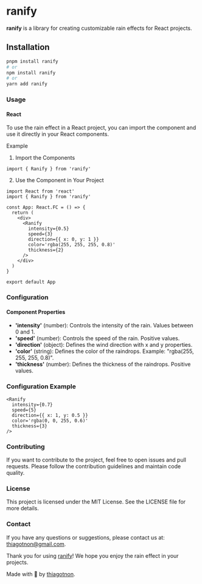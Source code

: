 # ranify

**ranify** is a library for creating customizable rain effects for React projects.

## Installation

```bash
pnpm install ranify
# or
npm install ranify
# or
yarn add ranify
```

### Usage

#### React

To use the rain effect in a React project, you can import the component and use it directly in your React components.

Example

1. Import the Components

```tsx
import { Ranify } from 'ranify'
```

2. Use the Component in Your Project

```tsx
import React from 'react'
import { Ranify } from 'ranify'

const App: React.FC = () => {
  return (
    <div>
      <Ranify
        intensity={0.5}
        speed={3}
        direction={{ x: 0, y: 1 }}
        color='rgba(255, 255, 255, 0.8)'
        thickness={2}
      />
    </div>
  )
}

export default App
```

### Configuration

#### Component Properties

- **'intensity'** (number): Controls the intensity of the rain. Values between 0 and 1.
- **'speed'** (number): Controls the speed of the rain. Positive values.
- **'direction'** (object): Defines the wind direction with x and y properties.
- **'color'** (string): Defines the color of the raindrops. Example: "rgba(255, 255, 255, 0.8)".
- **'thickness'** (number): Defines the thickness of the raindrops. Positive values.

### Configuration Example

```tsx
<Ranify
  intensity={0.7}
  speed={5}
  direction={{ x: 1, y: 0.5 }}
  color='rgba(0, 0, 255, 0.6)'
  thickness={3}
/>
```

### Contributing

If you want to contribute to the project, feel free to open issues and pull requests. Please follow the contribution guidelines and maintain code quality.

### License

This project is licensed under the MIT License. See the LICENSE file for more details.

### Contact

If you have any questions or suggestions, please contact us at: thiagotnon@gmail.com.

Thank you for using [ranify](https://github.com/thiagotnon/ranify.git)! We hope you enjoy the rain effect in your projects.

Made with 💜 by [thiagotnon](https://github.com/thiagotnon).
